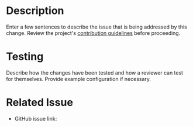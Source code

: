 # Description

Enter a few sentences to describe the issue that is being addressed by this change. Review the project's [contribution guidelines](https://github.com/OldSneerJaw/synctos/blob/master/CONTRIBUTING.md) before proceeding.

# Testing

Describe how the changes have been tested and how a reviewer can test for themselves. Provide example configuration if necessary.

# Related Issue

* GitHub issue link:
